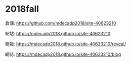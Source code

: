 # 2018fall

倉儲: https://github.com/mdecadp2018/site-40623210

網站: https://mdecadp2018.github.io/site-40623210

簡報: https://mdecadp2018.github.io/site-40623210/reveal/

網誌: https://mdecadp2018.github.io/site-40623210/blog
